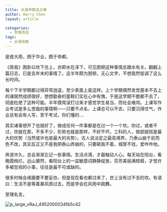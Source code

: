 ```yaml
---
title: 水漫帝都这点事
author: Harry Chen
layout: article

categories:
  - 世情百态
tags:
  - 水漫帝都
---
```


  是夜大雨，困于华业，囿于帝都。

  《周易》困卦曰坎下兑上，亦即水在泽下，可见困顿这种事情总跟水有关。翻翻上篇日志，已是去年末的事情了。这半年颇为困顿，无心文字，不想竟然低调了这么长时间。

  每个下半学期都过得异常逍遥，至少表面上是这样。上个学期偶然发觉基本不去上的课居然成绩很好，想想勤奋的童鞋们实在心中有愧，于是这学期干脆都不去了，彻底杜绝了这种可能。半年摸爬滚打过来才感觉学生易当，而社会难闯。上课写作业考试是多么悠哉的事情啊——只要不点名，上课总可以不去，只要沉得住气，作业总有会有人写，至于考试，你们懂的….

  其实诸事想开了也就好了，做成任何一件事都是在过一个一个坎。你过，或者不过，坎就在那，不多不少，形势也就是那样，不好不坏。工科的人，按部就班是最大的优势（当然或许也是最大的劣势）。古人说淡定之最高境界，乃泰山崩于前而色不改，其实反正又不是我把泰山弄崩的，只要砸我不着，城管不找，爱咋咋地。

  奔波许久，总会渐渐忘记一些事情。生活点滴，才最触动人心。每天站在阳台，看晚霞绚烂，远山黛然，看阳台上的一盆敏感词静静绽放，芬芳美丽满枝桠，才觉许多被忽视的小事，往往是最不可或缺的。

  很多时候会琢磨要不要妥协，但是现在看也都过来了，世上没有过不去的坎。有语曰：生活不是等着暴风雨过去，而是学会在风雨中跳舞。

  至理名言。

![p_large_vRaJ_4952000034fb5c42][1]

   [1]: http://www.roybit.com/wp-content/uploads/2011/07/p_large_vRaJ_4952000034fb5c42_thumb.jpg (p_large_vRaJ_4952000034fb5c42)
